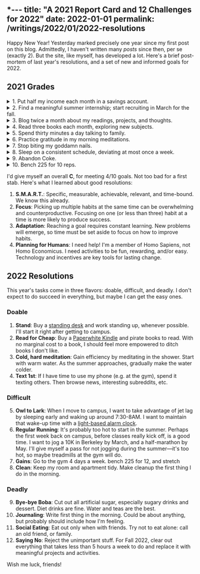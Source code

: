 *---
title:  "A 2021 Report Card and 12 Challenges for 2022"
date:   2022-01-01
permalink: /writings/2022/01/2022-resolutions
---

Happy New Year! Yesterday marked precisely one year since my first post on this blog. Admittedly, I haven't written many *posts* since then, per se (exactly 2). But the site, like myself, has developed a lot. Here's a brief post-mortem of last year's resolutions, and a set of new and informed goals for 2022.

## 2021 Grades

<details><summary>1. Put half my income each month in a savings account.</summary>
❌ **Fail**. I was pretty good for a while. I was making a good bit of money from coaching debate and managed to spend very little of it. Then I moved to campus and pulverized all of my earnings and then some. It happened twice, actually—I grossly outspent my targets in both the spring and fall semesters.

The first problem was **poor accountability**. I didn't track my finances very closely, updating my expense sheet only once every two weeks or so. That made small, everyday purchases seem insignificant—a snack from Yogurt Park or a Gig rental couldn't hurt that much, can they? Yes they can, and they added up very quickly. With [Mint](https://mint.intuit.com/), I track my purchases automatically; I still don't check the app enough though, so I'll schedule in weekly reminders to review finances.

A subtler issue was short-sightedness. Instead of just buying a scooter upfront, I spent hundreds of dollars on Gigs and Lyft Bikes, sometimes paying fines and surcharges. I picked up the tab too often, even knowing that people wouldn't Venmo me back (and that I would be too lazy to track them down). I alse ate out too much (Costco is king!) and didn't price-shop enough. Who knew that you could get so much free furniture off Facebook? 

</details>

<details><summary>2. Find a meaningful summer internship; start recruiting in March for the fall.</summary>
✅ **Pass**. With flying colors! I had a really tough recruiting season until and though January. I got a lucky break in February when I got my offer to work at Amazon during the summer. Shortly after, I started recruiting again with much more success (as an "incoming AWS intern").

One lesson is that in a true numbers game, I ought to put more trust in the Law of Large Numbers. I *knew* most internship applications wouldn't get a response, but the anticipation alone made me more stressful than I should've been. At the same time, the experienced confirmed one of my deep beliefs: *winners win*. Achievements quickly open doors to more opportunities, so the advantage to moving fast and working hard scales non-linearly.

</details>

<details><summary>3. Blog twice a month about my readings, projects, and thoughts.</summary>
✅ **Pass**. Or partly so. I blogged during *most* months (I slacked during Fall 2021). But the volume surely makes up for this. I posted over 50 times this year, with readings, projects, and very occasional writings. I'm fairly happy with the improvements in writing quality as well, which I suppose is the point.

The big lesson here was the importance of intrinsic enjoyment. It's *so* hard to motivate yourself to write on schedule, especially when your site hardly gets any views. In the beginning, the sheer excitement of a new site propelled me for about a month. Then, coming to campus, I felt much more swamped with work and let blogging sink in my priorities list. Nevertheless, assigning a literal deadline in my calendar helped maintain the production schedule. I did this especially with book reviews, which I tried to roll out on a weekly basis. Speaking of which...

</details>

<details><summary>4. Read three books each month, exploring new subjects.</summary>
✅ **Pass**. I reviewed 39 new books, which is a little over 3 books a month. All of them were nonfiction. Some of my favorite books were in biology and public policy. But, by far, my favorite breed of books is decision science and behavioral economics. Nothing gives me more seratonin than reading about Homo Sapien's struggles to fit into Homo Economicus' shoes. Big takeaway: I *am* a reader. And you are too! Give regular reading a try.

</details>

<details><summary>5. Spend thirty minutes a day talking to family.</summary>
❌ **Fail**. A particularly devastating failure. I sometimes went two weeks without calling my parents. I think I do focus on myself and my own projects a bit too much, often at the expense of those closest to me. It doesn't help that I'm impatient and easily annoyed, making it hard to appreciate everything that my parents do for me. I suppose it's availability bias at work: I'm notice the small, pesky comments; I don't notice the labor and love that goes into sending a child to college.

I can start by calling my parents more frequently. I don't want to make it an "assignment," so perhaps a better strategy is to call them in my downtime: maybe when I'm cooking, or going for a stroll. Tying the calls to pleasurable activities could be good positive reinforcement. **Temptation bundling**!

</details>

<details><summary>6. Practice gratitude in my morning meditations.</summary>
✅ **Pass**? This is not a S.M.A.R.T. goal. I superficially pass because I usually sneak in a passing thought about gratitude when I meditate. But I don't always meditate. And when I do, I don't always do it well. A broader problem is my lack of a morning routine. On an average Monday morning, I'll drift from the bed to the bathroom and "take it from there." If meditation was just step 3 of a everyday routine, my success rate would be much higher.

The lesson is that surrounding habits are important, so perhaps I should look at habits in baskets. A meta-lesson is that my goals need to be actually measureable and close off loopholes.

</details>

<details><summary>7. Stop biting my goddamn nails.</summary>
❌ **Fail**. My nails are still stubs. I have no excuse. I did get close though. For about two weeks, I fully stopped biting my nails. The impetus was a trip to the nail salon, where kind ladies manicured my disgusting fingers and painted Cal blue & gold on the nails. With pretty nails, it felt sacrilegious (and tasted disgusting) to bite my nails, so I stopped.

The problem was that once the polish began to fall, I didn't know what to do with my long nails. I hadn't owned nail clippers in years, so once finals season hit, I relapsed into my old, tried-and-true strategy for mowing down long nails. I needed more forethought about how to maintain a new habit.

</details>

<details><summary>8. Sleep on a consistent schedule, deviating at most once a week.</summary>
❌ **Fail**. My records show that I did not do this very well. Social events, midterms, a good book—nearly anything would throw me off. And, a single disruption would persist over several days, consistent with Professor Walker's point in [*Why We Sleep*](../_books/2021-06-16-why-we-sleep.md): breaking a sleep schedule has deleterious effects that often aren't felt until the second or third day. And so, the key, it seems, is resilience. If some disruptions are inevitable, how will I ensure that I recover the next day?

</details>

<details><summary>9. Abandon Coke.</summary>
❌ **Fail**. But fuck you, January Peter. I love my coke. Diet Coke is fairly healthy and a requisite sugar-craving-quencher. I'm never abandoning Coke!

</details>

<details><summary>10. Bench 225 for 10 reps.</summary>
❌ **Fail**. I got very close. 225 for 8 reps with no warmup; I'm convinced I had 10 in me. Stay hard!

</details>

I'd give myself an overall **C**, for meeting 4/10 goals. Not too bad for a first stab. Here's what I learned about good resolutions:
1. **S.M.A.R.T.**: Specific, measurable, achievable, relevant, and time-bound. We know this already.
2. **Focus**: Picking up multiple habits at the same time can be overwhelming and counterproductive. Focusing on one (or less than three) habit at a time is more likely to produce success.
3. **Adaptation**: Reaching a goal requires constant learning. New problems will emerge, so time must be set aside to focus on how to improve habits.
4. **Planning for Humans**: I need help! I'm a member of Homo Sapiens, not Homo Economicus. I need activities to be fun, rewarding, and/or easy. Technology and incentives are key tools for lasting change.

## 2022 Resolutions

This year's tasks come in three flavors: doable, difficult, and deadly. I don't expect to do succeed in everything, but maybe I can get the easy ones.

### Doable

1. **Stand**: Buy a [standing desk](https://www.amazon.com/FlexiSpot-Converter-Standing-Keyboard-M7B/dp/B0762K7JJT/ref=sr_1_2?crid=O5Q34Z7RDMD3&keywords=standing+desk+tabletop&qid=1641068704&sprefix=standing+desk+tabletop%2Caps%2C83&sr=8-2) and work standing up, whenever possible. I'll start it right after getting to campus.
2. **Read for Cheap**: Buy a [Paperwhite Kindle](https://www.amazon.com/All-new-Kindle-Paperwhite-adjustable-Ad-Supported/dp/B08KTZ8249/ref=sr_1_1?crid=5JM177VNFMU1&keywords=paperwhite&qid=1641068782&sprefix=paperwhite+%2Caps%2C73&sr=8-1) and pirate books to read. With no marginal cost to a book, I should feel more empowered to ditch books I don't like.
3. **Cold, hard meditation**: Gain efficiency by meditating in the shower. Start with warm water. As the summer approaches, gradually make the water colder.
4. **Text 1st**: If I have time to use my phone (e.g. at the gym), spend it texting others. Then browse news, interesting subreddits, etc.


### Difficult

5. **Owl to Lark**: When I move to campus, I want to take advantage of jet lag by sleeping early and waking up around 7:30-8AM. I want to maintain that wake-up time with a [light-based alarm clock](https://www.amazon.com/Sunrise-Sleepers-Simulation-Nightlight-Daylight/dp/B081CHLF46/ref=sr_1_3?crid=2PDN91UFFP89&keywords=alarm+clock&qid=1641069363&sprefix=alarm+clock%2Caps%2C91&sr=8-3).
6. **Regular Running**: It's probably too hot to start in the summer. Perhaps the first week back on campus, before classes really kick off, is a good time. I want to jog a 10K in Berkeley by March, and a half-marathon by May. I'll give myself a pass for not jogging during the summer—it's too hot, so maybe treadmills at the gym will do.
7. **Gains**: Go to the gym 4 days a week. bench 225 for 12, and stretch
8. **Clean**: Keep my room and apartment tidy. Make cleanup the first thing I do in the morning.

### Deadly

9. **Bye-bye Boba**: Cut out all artificial sugar, especially sugary drinks and dessert. Diet drinks are fine. Water and teas are the best.
10. **Journaling**: Write first thing in the morning. Could be about anything, but probably should include how I'm feeling.
11. **Social Eating**: Eat out only when with friends. Try not to eat alone: call an old friend, or family.
12. **Saying No**: Reject the unimportant stuff. For Fall 2022, clear out everything that takes less than 5 hours a week to do and replace it with meaningful projects and activities.

Wish me luck, friends!